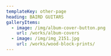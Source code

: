 ```yaml
---
templateKey: other-page
heading: BAIRD GUITARS
galleryItems:
  - image: /img/album-cover-button.png
    url: /works/album-covers
  - image: /img/img_2151.jpg
    url: /works/wood-block-prints/
---
```


